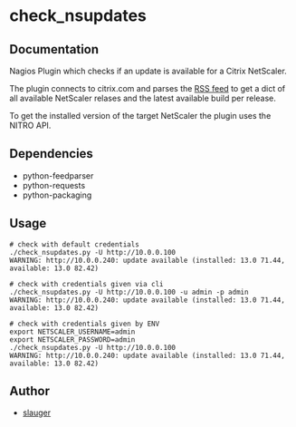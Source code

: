 # check_nsupdates

## Documentation

Nagios Plugin which checks if an update is available for a Citrix NetScaler.

The plugin connects to citrix.com and parses the [RSS feed](https://www.citrix.com/content/citrix/en_us/downloads/netscaler-adc.rss) to get a dict of all available NetScaler relases and the latest available build per release.

To get the installed version of the target NetScaler the plugin uses the NITRO API.

## Dependencies

- python-feedparser
- python-requests
- python-packaging

## Usage

```
# check with default credentials
./check_nsupdates.py -U http://10.0.0.100
WARNING: http://10.0.0.240: update available (installed: 13.0 71.44, available: 13.0 82.42)

# check with credentials given via cli
./check_nsupdates.py -U http://10.0.0.100 -u admin -p admin
WARNING: http://10.0.0.240: update available (installed: 13.0 71.44, available: 13.0 82.42)

# check with credentials given by ENV
export NETSCALER_USERNAME=admin
export NETSCALER_PASSWORD=admin
./check_nsupdates.py -U http://10.0.0.100
WARNING: http://10.0.0.240: update available (installed: 13.0 71.44, available: 13.0 82.42)
```

## Author

- [slauger](https://github.com/slauger)
